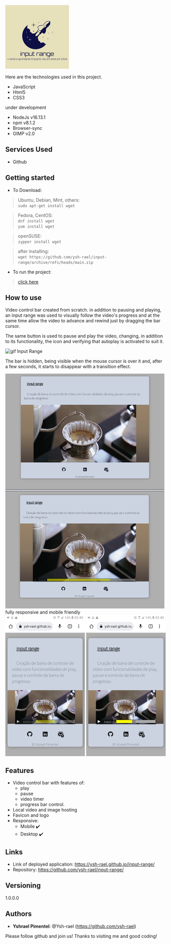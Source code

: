 ![input range](imagens/logo_input-range.png)

Here are the technologies used in this project.
 

* JavaScript
* Html5
* CSS3

under development
* NodeJs v16.13.1
* npm v8.1.2
* Browser-sync
* GIMP v2.0
 
 
## Services Used
 
* Github
 
<!-- ## Ruby Gems
... -->
 
## Getting started
 
* To Download:

>	Ubuntu, Debian, Mint, others:<br>
	  ```
	 	 sudo apt-get install wget
	  ```

>	Fedora, CentOS:<br>
	```
		dnf install wget
	```<br>
	```
		yum install wget
	```

>	openSUSE:<br>
	```
		zypper install wget
	```

>	after installing:<br>
	```
		wget https://github.com/ysh-rael/input-range/archive/refs/heads/main.zip
	```

* To run the project:
>    [click here](https://ysh-rael.github.io/input-range/)
 
## How to use
 
Video control bar created from scratch.
in addition to pausing and playing, an input range was used to visually follow the video's progress and at the same time allow the video to advance and rewind just by dragging the bar cursor.<br>

The same button is used to pause and play the video, changing, in addition to its functionality, the icon and verifying that autoplay is activated to suit it.<br>


![gif Input Range](https://j.gifs.com/MZN4O3.gif)<br>

[//]: # "https://gifs.com/gif/inputrange2-1-MZN4O3 ---> link do gif otimizado alternativo"
	
	
The bar is hidden, being visible when the mouse cursor is over it and, after a few seconds, it starts to disappear with a transition effect.<br>
	
	
![desktop02](imagens/02.png)
![desktop01](imagens/01.png)<br>
fully responsive and mobile friendly<br>
<img src="Screenshot_20220121-024001.png">
<img src="Screenshot_20220121-024017.png">


	
 
 
## Features
 
 * Video control bar with features of:
	- play
	- pause
	- video timer
	- progress bar control.
 * Local video and image hosting
 * Favicon and logo
 * Responsive:
	- Mobile ✔️
	- Desktop ✔️
 
 
## Links
 
  - Link of deployed application: https://ysh-rael.github.io/input-range/
  - Repository: https://github.com/ysh-rael/input-range/
 
 
## Versioning
 
1.0.0.0
 
 
## Authors
 
* **Yshrael Pimentel**: @Ysh-rael (https://github.com/ysh-rael)
 
 
Please follow github and join us!
Thanks to visiting me and good coding!








